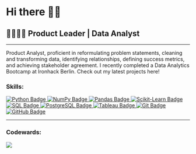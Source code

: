 <h1>Hi there 👋🏽</h1>
<h2>🍦👩🏽‍💻  Product Leader | Data Analyst </h2>
<hr>
<p>
Product Analyst, proficient in reformulating problem statements, cleaning and transforming data, identifying relationships, defining success metrics, and achieving stakeholder agreement. 
I recently completed a Data Analytics Bootcamp at Ironhack Berlin. Check out my latest projects here!
</p>
<h3>Skills:</h3>
<p>
<!-- Line 1: Python, Pandas, Scikit-Learn, NumPy -->
<p>
    <a href="https://github.com/PaolaGaray">
        <img src="https://img.shields.io/badge/-Python-black?style=flat-square&logo=python" alt="Python Badge">
    </a>
   <a href="https://github.com/PaolaGaray">
        <img src="https://img.shields.io/badge/-NumPy-013243?style=flat-square&logo=numpy" alt="NumPy Badge">
    </a>
    <a href="https://github.com/PaolaGaray">
        <img src="https://img.shields.io/badge/-Pandas-150458?style=flat-square&logo=pandas" alt="Pandas Badge">
    </a>
    <a href="https://github.com/PaolaGaray">
        <img src="https://img.shields.io/badge/-Scikit%20Learn-F7931E?style=flat-square&logo=scikit-learn" alt="Scikit-Learn Badge">
    </a>
    <a href="https://github.com/PaolaGaray">
        <img src="https://img.shields.io/badge/-SQL-4479A1?style=flat-square&logo=amazon-dynamodb" alt="SQL Badge">
    </a>
    <a href="https://github.com/PaolaGaray">
        <img src="https://img.shields.io/badge/-PostgreSQL-316192?style=flat-square&logo=postgresql" alt="PostgreSQL Badge">
    </a>
        <a href="https://github.com/PaolaGaray">
        <img src="https://img.shields.io/badge/-Tableau-e97627?style=flat-square&logo=tableau" alt="Tableau Badge">
    </a>
    <a href="https://github.com/PaolaGaray">
        <img src="https://img.shields.io/badge/-Git-F05032?style=flat-square&logo=git" alt="Git Badge">
    </a>
    <a href="https://github.com/PaolaGaray">
        <img src="https://img.shields.io/badge/-GitHub-181717?style=flat-square&logo=github" alt="GitHub Badge">
    </a>
</p>

<hr>
<h3>Codewards:</h3>
<a href="https://www.codewars.com/users/PaolaGaray/badges/large"><img src="https://www.codewars.com/users/PaolaGaray/badges/large" /></a> 
